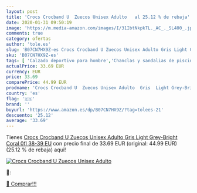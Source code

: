 ```yaml
---
layout: post
title: 'Crocs Crocband U  Zuecos Unisex Adulto   al 25.12 % de rebaja'
date: 2020-01-31 09:50:19
image: 'https://m.media-amazon.com/images/I/31IbtNkpkTL._AC_._SL400_.jpg'
comments: true
category: ofertas
author: 'tole.es'
slug: 'B07CN7HX9Z-es Crocs Crocband U Zuecos Unisex Adulto Gris Light Grey-...'
sku: 'B07CN7HX9Z-es'
tags: [ 'Calzado deportivo para hombre','Chanclas y sandalias de piscina para hombre','Sandalias de vestir para hombre','Zapatillas y calzado deportivo para hombre','Zapatos','Zapatos para hombre','Zapatos y complementos','zuecos', ]
actualPrice: 33.69 EUR
currency: EUR
price: 33.69
comparePrice: 44.99 EUR
prodname: 'Crocs Crocband U  Zuecos Unisex Adulto  Gris  Light Grey-Bright Coral 0fl   38-39 EU'
country: 'es'
flag: '🇪🇸'
brand: ''
buyurl: 'https://www.amazon.es/dp/B07CN7HX9Z/?tag=tolees-21'
descuento: '25.12'
average: '33.69'
---
```


Tienes [Crocs Crocband U  Zuecos Unisex Adulto  Gris  Light Grey-Bright Coral 0fl   38-39 EU](https://www.amazon.es/dp/B07CN7HX9Z/?tag=tolees-21) con precio final de  33.69 EUR (original: 44.99 EUR) (25.12 %  de rebaja) aqui!

[![Crocs Crocband U  Zuecos Unisex Adulto  ](https://m.media-amazon.com/images/I/31IbtNkpkTL._AC_._SL400_.jpg)](https://www.amazon.es/dp/B07CN7HX9Z/?tag=tolees-21)

🔎:


[🛒 Comprar!!!](https://www.amazon.es/dp/B07CN7HX9Z/?tag=tolees-21)
